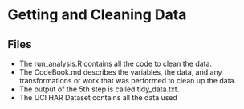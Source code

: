 # Getting and Cleaning Data
## Files
* The run_analysis.R contains all the code to clean the data.
* The CodeBook.md describes the variables, the data, and any transformations or work that was performed to clean up the data.
* The output of the 5th step is called tidy_data.txt.
* The UCI HAR Dataset contains all the data used
